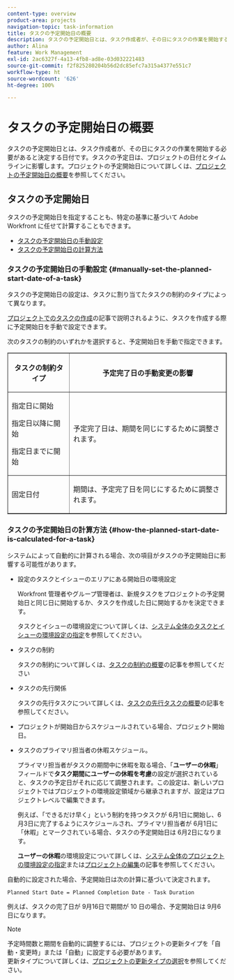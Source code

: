 ```yaml
---
content-type: overview
product-area: projects
navigation-topic: task-information
title: タスクの予定開始日の概要
description: タスクの予定開始日とは、タスク作成者が、その日にタスクの作業を開始する必要があると決定する日付です。タスクの予定日は、プロジェクトの日付とタイムラインに影響します。プロジェクトの予定開始日について詳しくは、プロジェクトの予定開始日の概要を参照してください。
author: Alina
feature: Work Management
exl-id: 2ac6327f-4a13-4fb8-ad8e-03d032221483
source-git-commit: f2f825280204b56d2dc85efc7a315a4377e551c7
workflow-type: ht
source-wordcount: '626'
ht-degree: 100%

---
```


# タスクの予定開始日の概要

タスクの予定開始日とは、タスク作成者が、その日にタスクの作業を開始する必要があると決定する日付です。タスクの予定日は、プロジェクトの日付とタイムラインに影響します。プロジェクトの予定開始日について詳しくは、[プロジェクトの予定開始日の概要](../../../manage-work/projects/planning-a-project/project-planned-start-date.md)を参照してください。

## タスクの予定開始日

タスクの予定開始日を指定することも、特定の基準に基づいて Adobe Workfront に任せて計算することもできます。 

* [タスクの予定開始日の手動設定](#manually-set-the-planned-start-date-of-a-task)
* [タスクの予定開始日の計算方法](#how-the-planned-start-date-is-calculated-for-a-task)

### タスクの予定開始日の手動設定 {#manually-set-the-planned-start-date-of-a-task}

タスクの予定開始日の設定は、タスクに割り当てたタスクの制約のタイプによって異なります。 

[プロジェクトでのタスクの作成](../../../manage-work/tasks/create-tasks/create-tasks-in-project.md)の記事で説明されるように、タスクを作成する際に予定開始日を手動で設定できます。

次のタスクの制約のいずれかを選択すると、予定開始日を手動で指定できます。

<table border="1" cellspacing="15" cellpadding="1"> 
 <col> 
 <col> 
 <thead> 
  <tr> 
   <th> <p><strong>タスクの制約タイプ</strong> </p> </th> 
   <th> <p><strong>予定完了日の手動変更の影響</strong> </p> </th> 
  </tr> 
 </thead> 
 <tbody> 
  <tr> 
   <td> <p>指定日に開始</p> <p>指定日以降に開始</p> <p>指定日までに開始</p> </td> 
   <td> <p><span class="s1">予定完了日は、期間を同じにするために調整されます。</span> </p> </td> 
  </tr> 
  <tr> 
   <td> <p>固定日付</p> </td> 
   <td> <p>期間は、予定完了日を同じにするために調整されます。</p> </td> 
  </tr> 
 </tbody> 
</table>

### タスクの予定開始日の計算方法 {#how-the-planned-start-date-is-calculated-for-a-task}

システムによって自動的に計算される場合、次の項目がタスクの予定開始日に影響する可能性があります。

* 設定のタスクとイシューのエリアにある開始日の環境設定

  Workfront 管理者やグループ管理者は、新規タスクをプロジェクトの予定開始日と同じ日に開始するか、タスクを作成した日に開始するかを決定できます。

  タスクとイシューの環境設定について詳しくは、[システム全体のタスクとイシューの環境設定の指定](../../../administration-and-setup/set-up-workfront/configure-system-defaults/set-task-issue-preferences.md)を参照してください。

* タスクの制約

  タスクの制約について詳しくは、[タスクの制約の概要](../../../manage-work/tasks/task-constraints/task-constraint-overview.md)の記事を参照してください

* タスクの先行関係

  タスクの先行タスクについて詳しくは、[タスクの先行タスクの概要](../../../manage-work/tasks/use-prdcssrs/predecessors-overview.md)の記事を参照してください。

* プロジェクトが開始日からスケジュールされている場合、プロジェクト開始日。
* タスクのプライマリ担当者の休暇スケジュール。

  プライマリ担当者がタスクの期間中に休暇を取る場合、「**ユーザーの休暇**」フィールドで&#x200B;**タスク期間にユーザーの休暇を考慮**&#x200B;の設定が選択されていると、タスクの予定日がそれに応じて調整されます。この設定は、新しいプロジェクトではプロジェクトの環境設定領域から継承されますが、設定はプロジェクトレベルで編集できます。

  例えば、「できるだけ早く」という制約を持つタスクが 6月1日に開始し、6月3日に完了するようにスケジュールされ、プライマリ担当者が 6月1日に「休暇」とマークされている場合、タスクの予定開始日は 6月2日になります。

  **ユーザーの休暇**&#x200B;の環境設定について詳しくは、[システム全体のプロジェクトの環境設定の指定](../../../administration-and-setup/set-up-workfront/configure-system-defaults/set-project-preferences.md)または[プロジェクトの編集](../../../manage-work/projects/manage-projects/edit-projects.md)の記事を参照してください。

自動的に設定された場合、予定開始日は次の計算に基づいて決定されます。

```
Planned Start Date = Planned Completion Date - Task Duration
```

例えば、タスクの完了日が 9月16日で期間が 10 日の場合、予定開始日は 9月6日になります。

>[!NOTE]
>
>予定時間数と期間を自動的に調整するには、プロジェクトの更新タイプを「自動・変更時」または「自動」に設定する必要があります。\
>更新タイプについて詳しくは、[プロジェクトの更新タイプの選択](../../../manage-work/projects/manage-projects/select-project-update-type.md)を参照してください。
